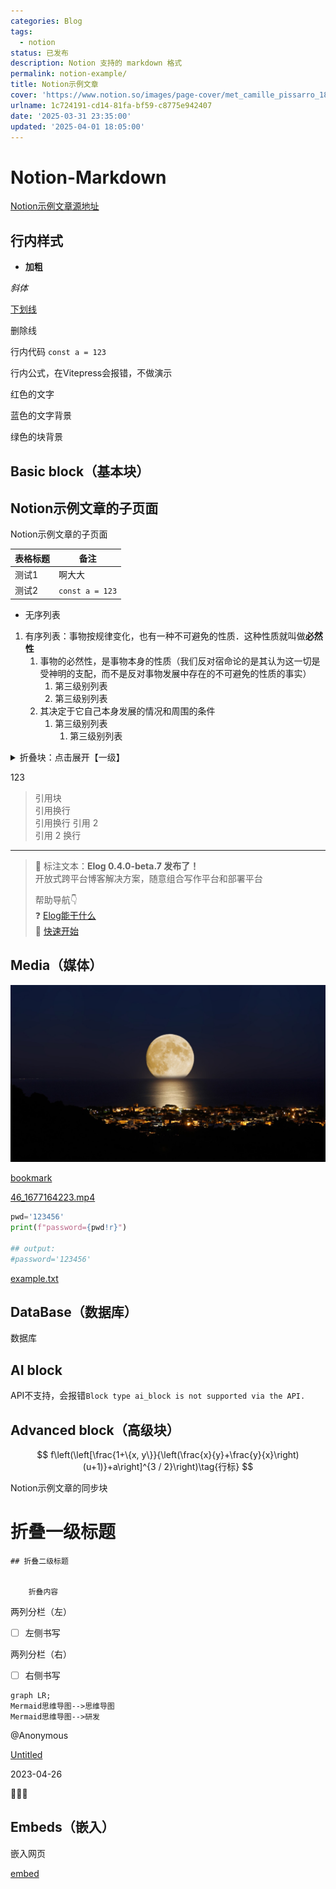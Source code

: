 ```yaml
---
categories: Blog
tags:
  - notion
status: 已发布
description: Notion 支持的 markdown 格式
permalink: notion-example/
title: Notion示例文章
cover: 'https://www.notion.so/images/page-cover/met_camille_pissarro_1896.jpg'
urlname: 1c724191-cd14-81fa-bf59-c8775e942407
date: '2025-03-31 23:35:00'
updated: '2025-04-01 18:05:00'
---
```


# Notion-Markdown


[Notion示例文章源地址](https://1874.notion.site/Notion-0658ee89cadf4d0e9b6adfbb1d953c70)


## 行内样式


- **加粗**


_斜体_


<u>下划线</u>


删除线


行内代码 `const a = 123`


行内公式，在Vitepress会报错，不做演示


红色的文字


蓝色的文字背景


绿色的块背景


## Basic block（基本块）


## Notion示例文章的子页面

Notion示例文章的子页面


| 表格标题 | 备注              |
| ---- | --------------- |
| 测试1  | 啊大大             |
| 测试2  | `const a = 123` |

- 无序列表
1. 有序列表：事物按规律变化，也有一种不可避免的性质．这种性质就叫做**必然性**
    1. 事物的必然性，是事物本身的性质（我们反对宿命论的是其认为这一切是受神明的支配，而不是反对事物发展中存在的不可避免的性质的事实）
        1. 第三级别列表
        2. 第三级别列表
    2. 其决定于它自己本身发展的情况和周围的条件
        1. 第三级别列表
            1. 第三级别列表
<details>
<summary>折叠块：点击展开【一级】</summary>
<details>
<summary>点击展开【二级】</summary>
<details>
<summary>点击展开【三级】</summary>

内容文本


</details>


</details>


</details>


123

> 引用块  
> 引用换行  
> 引用换行
> 引用 2  
> 引用 2 换行

---


> 👏 标注文本：**Elog 0.4.0-beta.7 发布了！**  
> 开放式跨平台博客解决方案，随意组合写作平台和部署平台  
>   
> 帮助导航👇  
> ❓ [Elog能干什么](https://elog.1874.cool/notion/introduce)  
> 🚀 [快速开始](https://elog.1874.cool/notion/start)


## Media（媒体）


![cover.JPG](../images/10a91945736a3027f2854218fa71c659.JPG)


[bookmark](https://elog.1874.cool)


[46_1677164223.mp4](https://prod-files-secure.s3.us-west-2.amazonaws.com/809b2785-2afd-42d1-9139-e6f17eaa52c1/5999649b-7796-46a0-abd4-2e17b7b607ab/46_1677164223.mp4?X-Amz-Algorithm=AWS4-HMAC-SHA256&X-Amz-Content-Sha256=UNSIGNED-PAYLOAD&X-Amz-Credential=ASIAZI2LB466S6DP6ISN%2F20250401%2Fus-west-2%2Fs3%2Faws4_request&X-Amz-Date=20250401T122544Z&X-Amz-Expires=3600&X-Amz-Security-Token=IQoJb3JpZ2luX2VjEFQaCXVzLXdlc3QtMiJHMEUCIDxH9GbUD5FWKBb%2F0dNAG3LKyva%2BhBKJsMeS4qZtMsGHAiEAsGHFre4XOD0sPzMeDJK32vfj1PJLYaWJTbovzo6lWxYqiAQIvf%2F%2F%2F%2F%2F%2F%2F%2F%2F%2FARAAGgw2Mzc0MjMxODM4MDUiDGGncXPk4rfY4%2BcSwircA8C6N7fQEVWJZTJh1UUVGsJEj8DZPZ67rS8Lk80ZSQiaMY4P%2BK66nprJK66w3b%2FO8rtysyYFXVVQtCotzeW%2BAEs5T3W5q89b9Pc3tJiblTTo0hvwojIpghRzre0RqAFrKO%2BbeKA3MhLO2MSehdQOfQprLvzAnDk7QYxu3wdljVsLE8iDkBrrA07fMvVe9bRn4inmNbZtat%2BFfjpjlFkXwgip77daTDy6966hBwrm6JFOKqmwWdyUutDi1N%2FfC4%2FT2ofG9Hld%2BHnW%2BkoI8WFoaK4Y2PUqZVVBJJDpu4%2BPXbbk2n1oxnxryuUhDyEI7jWkpSRLZTyuDYdHdWrQW%2FSmWKhNtR0rZva87ThKdHIRZ%2FYO4kxxzfaYF4CsEnROeA%2BbSNAQE1n7i6Okd15wMwWCtaD16TvjyDVE%2F7wAPO%2FfeJaiqx8INstFfu2fG8640MXEf0uIlzzrfx2CSbRAUtkjAN%2FL0ZhfTKMAK4eiJFRrr7iFke4hi%2BtmW1RCBLaYIr%2BsD%2F7exATLbCIfGzOpd9y7eoGJsa0DLQLZBep32vat%2B577F%2FDjSg34PVEAtxw9M%2Funp%2B9NRrsZcyxWYPByqSlr52YYKuV3LiLGK3tFKbvAJ5kW8j90xx3xybSXjmTcMLOdr78GOqUBY%2Fe5IYHip0x6GeViNZxIViM%2FsM3hckaJ6scDwVNbHMuG7c9zvUf5REMAcBvaD0YJGaKhWytOfxQPVYumnOIC5GfbWI0ifDmTjioJdq1ln5iFxI8yek1eoeXXYULL6bDcJsFabNL3IpmeAZ0aaD6t9VyVCcq4GR6Npk%2FHvO%2FijOcqJSN%2Fe%2Ft3HN%2BS7XDGs8l%2FEGTFWXmHPtw%2BgKTUzjU6l3MBWs%2FR&X-Amz-Signature=029ffcb6a8787c051ad97f64e8961b1221079f2952fd60eebab2e3024a06b99d&X-Amz-SignedHeaders=host&x-id=GetObject)


```python
pwd='123456'
print(f"password={pwd!r}")

## output:
#password='123456'
```


[example.txt](https://prod-files-secure.s3.us-west-2.amazonaws.com/809b2785-2afd-42d1-9139-e6f17eaa52c1/753c8245-2aea-45de-8a5a-509c105f6236/example.txt?X-Amz-Algorithm=AWS4-HMAC-SHA256&X-Amz-Content-Sha256=UNSIGNED-PAYLOAD&X-Amz-Credential=ASIAZI2LB466S6DP6ISN%2F20250401%2Fus-west-2%2Fs3%2Faws4_request&X-Amz-Date=20250401T122544Z&X-Amz-Expires=3600&X-Amz-Security-Token=IQoJb3JpZ2luX2VjEFQaCXVzLXdlc3QtMiJHMEUCIDxH9GbUD5FWKBb%2F0dNAG3LKyva%2BhBKJsMeS4qZtMsGHAiEAsGHFre4XOD0sPzMeDJK32vfj1PJLYaWJTbovzo6lWxYqiAQIvf%2F%2F%2F%2F%2F%2F%2F%2F%2F%2FARAAGgw2Mzc0MjMxODM4MDUiDGGncXPk4rfY4%2BcSwircA8C6N7fQEVWJZTJh1UUVGsJEj8DZPZ67rS8Lk80ZSQiaMY4P%2BK66nprJK66w3b%2FO8rtysyYFXVVQtCotzeW%2BAEs5T3W5q89b9Pc3tJiblTTo0hvwojIpghRzre0RqAFrKO%2BbeKA3MhLO2MSehdQOfQprLvzAnDk7QYxu3wdljVsLE8iDkBrrA07fMvVe9bRn4inmNbZtat%2BFfjpjlFkXwgip77daTDy6966hBwrm6JFOKqmwWdyUutDi1N%2FfC4%2FT2ofG9Hld%2BHnW%2BkoI8WFoaK4Y2PUqZVVBJJDpu4%2BPXbbk2n1oxnxryuUhDyEI7jWkpSRLZTyuDYdHdWrQW%2FSmWKhNtR0rZva87ThKdHIRZ%2FYO4kxxzfaYF4CsEnROeA%2BbSNAQE1n7i6Okd15wMwWCtaD16TvjyDVE%2F7wAPO%2FfeJaiqx8INstFfu2fG8640MXEf0uIlzzrfx2CSbRAUtkjAN%2FL0ZhfTKMAK4eiJFRrr7iFke4hi%2BtmW1RCBLaYIr%2BsD%2F7exATLbCIfGzOpd9y7eoGJsa0DLQLZBep32vat%2B577F%2FDjSg34PVEAtxw9M%2Funp%2B9NRrsZcyxWYPByqSlr52YYKuV3LiLGK3tFKbvAJ5kW8j90xx3xybSXjmTcMLOdr78GOqUBY%2Fe5IYHip0x6GeViNZxIViM%2FsM3hckaJ6scDwVNbHMuG7c9zvUf5REMAcBvaD0YJGaKhWytOfxQPVYumnOIC5GfbWI0ifDmTjioJdq1ln5iFxI8yek1eoeXXYULL6bDcJsFabNL3IpmeAZ0aaD6t9VyVCcq4GR6Npk%2FHvO%2FijOcqJSN%2Fe%2Ft3HN%2BS7XDGs8l%2FEGTFWXmHPtw%2BgKTUzjU6l3MBWs%2FR&X-Amz-Signature=70e95596899c9fa899f23f469154656e25a346e4b36d2c59c9d70c94f17837f2&X-Amz-SignedHeaders=host&x-id=GetObject)


## DataBase（数据库）


数据库


## AI block


API不支持，会报错`Block type ai_block is not supported via the API.`


## Advanced block（高级块）


$$
f\left(\left[\frac{1+\{x, y\}}{\left(\frac{x}{y}+\frac{y}{x}\right)(u+1)}+a\right]^{3 / 2}\right)\tag{行标}
$$


Notion示例文章的同步块


# 折叠一级标题


    ## 折叠二级标题


        折叠内容


两列分栏（左）

- [ ] 左侧书写

两列分栏（右）

- [ ] 右侧书写

```mermaid
graph LR;
Mermaid思维导图-->思维导图
Mermaid思维导图-->研发
```


@Anonymous 


[Untitled](https://www.notion.so/f478ef37c82a41f1b7a59c195b043831) 


2023-04-26 


🚀🔥🐸


## Embeds（嵌入）


嵌入网页


[embed](https://elog.1874.cool)

